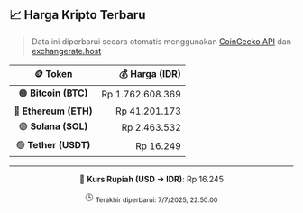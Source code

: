 

<!-- HARGA_KRIPTO -->
## 📈 Harga Kripto Terbaru

> Data ini diperbarui secara otomatis menggunakan [CoinGecko API](https://www.coingecko.com/) dan [exchangerate.host](https://exchangerate.host/)

<div align="center">

| 🪙 Token | 💰 Harga (IDR) |
|:------:|---------------:|
| 🟠 **Bitcoin (BTC)**   | Rp 1.762.608.369 |
| 🔵 **Ethereum (ETH)**  | Rp 41.201.173 |
| 🟣 **Solana (SOL)**    | Rp 2.463.532 |
| 🟢 **Tether (USDT)**   | Rp 16.249 |

---

💱 **Kurs Rupiah (USD → IDR)**: Rp 16.245

🕒 <sub>Terakhir diperbarui: 7/7/2025, 22.50.00</sub>

</div>
<!-- /HARGA_KRIPTO -->